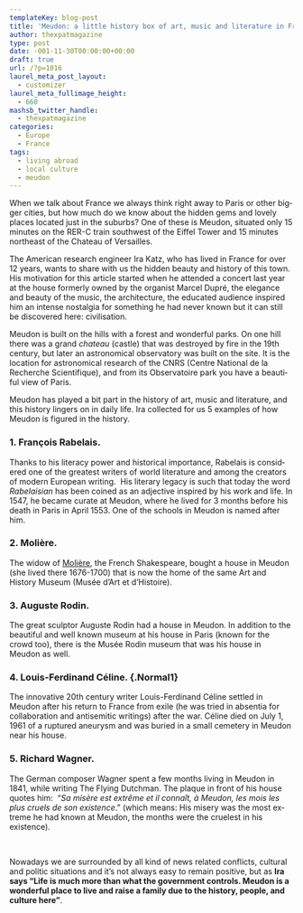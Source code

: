 ```yaml
---
templateKey: blog-post
title: 'Meudon: a little history box of art, music and literature in France'
author: thexpatmagazine
type: post
date: -001-11-30T00:00:00+00:00
draft: true
url: /?p=1016
laurel_meta_post_layout:
  - customizer
laurel_meta_fullimage_height:
  - 660
mashsb_twitter_handle:
  - thexpatmagazine
categories:
  - Europe
  - France
tags:
  - living abroad
  - local culture
  - meudon
---
```


<p class="Normal1">
  <span lang="EN-US">When we talk about France we always think right away to Paris or other bigger cities, but how much do we know about the hidden gems and lovely places located just in the suburbs? One of these is Meudon, situated only </span><span lang="EN-US">15 minutes on the RER-C train southwest of the Eiffel Tower and 15 minutes northeast of the Chateau of Versailles.  </span>
</p>

<p class="Normal1">
  <span lang="EN-US">The American research engineer Ira Katz, who has lived in France for over 12 years, wants to share with us the hidden beauty and history of this town. His motivation for this article started when he attended a concert last year at the house formerly owned by the organist </span><span lang="EN-US">Marcel Dupré</span><span lang="EN-US">, the elegance and beauty of the music, the architecture, the educated audience inspired him an intense nostalgia for something he had never known but it can still be discovered here: civilisation. </span>
</p>

<p class="Normal1">
  <span lang="EN-US">Meudon is built on the hills with a forest and wonderful parks. On one hill there was a grand <em>chateau</em> (castle) that was destroyed by fire in the 19th century, but later an astronomical observatory was built on the site. It is the location for astronomical research of the CNRS (Centre National de la Recherche Scientifique), and from its Observatoire park you have a beautiful view of Paris. </span><span lang="EN-US"> </span>
</p>

<p class="Normal1">
  <span lang="EN-US">Meudon has played a bit part in the history of art, music and literature, and this history </span><span lang="EN-US">lingers on in daily life</span><span lang="EN-US">. Ira collected for us 5 examples of how Meudon is figured in the history. </span>
</p>

### 1. François Rabelais.

<p class="Normal1">
  <span lang="EN-US">Thanks to his literacy power and historical importance, </span><span lang="EN-US">Rabelais is </span><span lang="EN-US">considered one of the greatest writers of world literature and among the creators of modern European writing.  His literary legacy is such that today the word <i>Rabelaisian </i>has been coined as an adjective inspired by his work and life. In 1547, he became </span><span lang="EN-US">curate </span><span lang="EN-US">at </span><span lang="EN-US">Meudon</span><span lang="EN-US">, where he lived for 3 months before his death in Paris in April 1553. One of the schools in Meudon is named after him. </span>
</p>

### 2. Molière.

<p class="Normal1">
  <span lang="EN-US">The widow of </span><span lang="EN-US"><a href="https://en.wikipedia.org/wiki/Moli%C3%A8re">Molière</a></span><span lang="EN-US">, the French Shakespeare, bought a house in Meudon (she lived there 1676-1700) that is now the home of the same A</span><span lang="EN-US">rt and History Museum (Musée d&#8217;Art et d&#8217;Histoire)</span><span lang="EN-US">.</span>
</p>

### 3. Auguste Rodin.

<p class="Normal1">
  <span lang="EN-US">The great sculptor Auguste </span><span lang="EN-US">Rodin </span><span lang="EN-US">had a house in Meudon. In addition to the beautiful and well known museum at his house in Paris (known for the crowd too), there is the Musée Rodin museum that was his house in Meudon as well.  </span>
</p>

### 4. Louis-Ferdinand Céline. {.Normal1}

<span lang="EN-US">The innovative 20th century writer </span><span lang="EN-US">Louis-Ferdinand Céline </span><span lang="EN-US">settled in </span><span lang="EN-US">Meudon </span><span lang="EN-US">after his return to France from exile (he was tried in absentia for collaboration and antisemitic writings) after the war. Céline died on July 1, 1961 of a ruptured aneurysm and was buried in a small cemetery in Meudon near his house. </span>

### 5. Richard Wagner.

<p class="Normal1">
  <span lang="EN-US">The German composer </span><span lang="EN-US">Wagner spent a few months living in Meudon </span><span lang="EN-US">in 1841, while writing </span><span lang="EN-US">The Flying Dutchman</span><span lang="EN-US">. </span><span lang="FR">The plaque in front of his house quotes him: </span><span lang="FR"> “<em>Sa misère est extrême et il connaît, à Meudon, les mois les plus cruels de son existence</em>.” </span><span lang="EN-US">(which means: His misery was the most extreme he had known at Meudon, the months were the cruelest in his existence). </span>
</p>

&nbsp;

<p class="Normal1">
  <span lang="EN-US">Nowadays we are surrounded by all kind of news related conflicts, cultural and politic situations and it&#8217;s not always easy to remain positive, but as <strong>Ira says &#8220;Life is much more than what the government controls. Meudon is a wonderful place to live and raise a family due to the history, people, and culture here&#8221;</strong>. </span>
</p>
